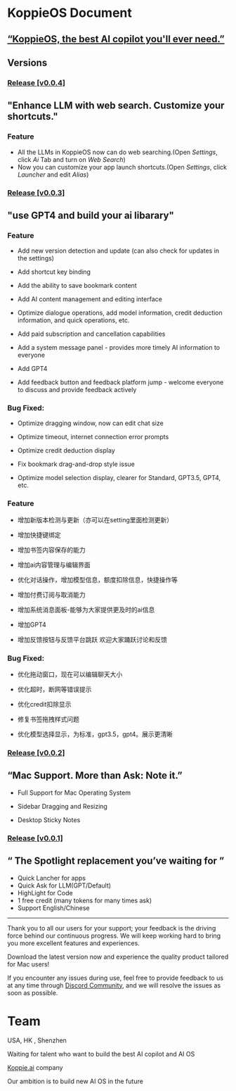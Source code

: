 # KoppieOS Document

## [“KoppieOS, the best AI copilot you'll ever need.”](https://koppieos.koppie.ai/)

## Versions

### [Release [v0.0.4]](https://github.com/KoppieAI/KoppieOS/releases/tag/v0.0.4)
## "Enhance LLM with web search. Customize your shortcuts."
### Feature

- All the LLMs in KoppieOS now can do web searching.(Open *Settings*, click *Ai* Tab and turn on *Web Search*)
- Now you can customize your app launch shortcuts.(Open *Settings*, click *Launcher* and edit *Alias*)

### [Release [v0.0.3]](https://github.com/KoppieAI/KoppieOS/releases/tag/v0.0.3)
## "use GPT4 and build your ai libarary"
### Feature

- Add new version detection and update (can also check for updates in the settings)

- Add shortcut key binding

- Add the ability to save bookmark content

- Add AI content management and editing interface



- Optimize dialogue operations, add model information, credit deduction information, and quick operations, etc.

- Add paid subscription and cancellation capabilities



- Add a system message panel - provides more timely AI information to everyone

- Add GPT4

- Add feedback button and feedback platform jump - welcome everyone to discuss and provide feedback actively

### Bug Fixed:

- Optimize dragging window, now can edit chat size

- Optimize timeout, internet connection error prompts

- Optimize credit deduction display

- Fix bookmark drag-and-drop style issue

- Optimize model selection display, clearer for Standard, GPT3.5, GPT4, etc.

### Feature

- 增加新版本检测与更新（亦可以在setting里面检测更新）

- 增加快捷键绑定

- 增加书签内容保存的能力

- 增加ai内容管理与编辑界面

- 优化对话操作，增加模型信息，额度扣除信息，快捷操作等

- 增加付费订阅与取消能力

- 增加系统消息面板-能够为大家提供更及时的ai信息

- 增加GPT4

- 增加反馈按钮与反馈平台跳跃 欢迎大家踊跃讨论和反馈

### Bug Fixed:

- 优化拖动窗口，现在可以编辑聊天大小

- 优化超时，断网等错误提示

- 优化credit扣除显示

- 修复书签拖拽样式问题

- 优化模型选择显示，为标准，gpt3.5，gpt4。展示更清晰

### [Release [v0.0.2]](https://github.com/KoppieAI/KoppieOS/releases/tag/v0.0.2)

## “Mac Support. More than Ask: Note it.”

- Full Support for Mac Operating System

- Sidebar Dragging and Resizing

- Desktop Sticky Notes

### [Release [v0.0.1]](https://github.com/KoppieAI/KoppieOS/releases/tag/v0.0.1)

## “ The Spotlight replacement you’ve waiting for ”

- Quick Lancher for apps
- Quick Ask for LLM(GPT/Default)
- HighLight for Code
- 1 free credit (many tokens for many times ask)
- Support English/Chinese

---

Thank you to all our users for your support; your feedback is the driving force behind our continuous progress. We will keep working hard to bring you more excellent features and experiences.

Download the latest version now and experience the quality product tailored for Mac users!

If you encounter any issues during use, feel free to provide feedback to us at any time through [Discord Community](https://discord.gg/qBrws93U), and we will resolve the issues as soon as possible.

# Team 

USA, HK , Shenzhen

Waiting for talent who want to build the best AI copilot and AI OS

[Koppie.ai](http://Koppie.ai) company

Our ambition is to build new AI OS in the future
